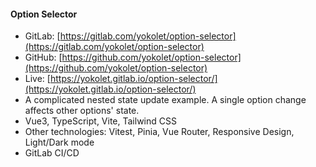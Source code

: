 #### Option Selector
- GitLab: [https://gitlab.com/yokolet/option-selector](https://gitlab.com/yokolet/option-selector)
- GitHub: [https://github.com/yokolet/option-selector](https://github.com/yokolet/option-selector)
- Live: [https://yokolet.gitlab.io/option-selector/](https://yokolet.gitlab.io/option-selector/)
- A complicated nested state update example. A single option change affects other options' state.
- Vue3, TypeScript, Vite, Tailwind CSS
- Other technologies: Vitest, Pinia, Vue Router, Responsive Design, Light/Dark mode
- GitLab CI/CD
